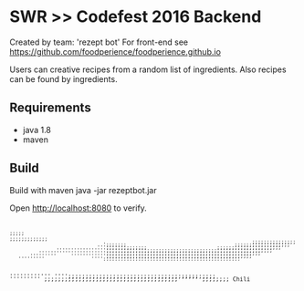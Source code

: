 # SWR >> Codefest 2016 Backend

Created by team: 'rezept bot'
For front-end see https://github.com/foodperience/foodperience.github.io

Users can creative recipes from a random list of ingredients. Also recipes can be found by ingredients.

## Requirements

* java 1.8
* maven

## Build

Build with maven
java -jar rezeptbot.jar

Open [http://localhost:8080](http://localhost:8080) to verify.

<dl>
<pre style="font: 10px/5px monospace;">


                                                                                                    ;;;;;
                                                                                          ;;;;;;;;;;;;;
                                                                                       ;;;;;;;;;;;;;;;
                                    ';;;;;;;                                     ;;;;;;;;;;;;;;;;;;;
                                  ''';;;;;;;;;;;;;;                        ;;;;;;;;;;;;;;;;;;;;;;
                    ''''''''''''''''';;;;;;;;;;;;;;;;;;;;;;;;;;;;;;;;;;;;;;;;;;;;;;;;;;;;;;;;;
              ''''''''''''''''''''''';;;;;;;;;;;;;;;;;;;;;;;;;;;;;;;;;;;;;;;;;;;;;;;;;;;;;
           '''''''''     '''''''''''';;;;;;;;;;;;;;;;;;;;;;;;;;;;;;;;;;;;;;;;;;;;;;;;;;
       '''''''''                '''';;;;;;;;;;;;;;;;;;;;;;;;;;;;;;;;;;;;;;;;;;;;;;;
''''''''''''                    '''';;;;;;;;;;;;;;;;;;;;;;;;;;;;;;;;;;;;;;;;;;;
'''''''''                           ;;;;;;;;;;;;;;;;;;;;;;;;;;;;;;;;;;;;;;;
 '''''                                                ;;;;;;;;
Chili
</pre>
</dl>
